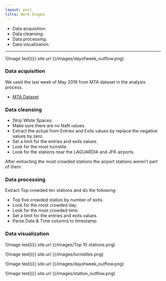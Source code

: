 ```yaml
---
layout: post
title: Work Stages
---
```


* Data acquisition.
* Data cleansing.
* Data processing.
* Data visualization.

-----

![Image test]({{ site.url }}/images/dayofweek_outflow.png)


### Data acquisition

We used the last week of May 2019 from MTA dataset in the analysis process.

* [MTA Dataset](http://web.mta.info/developers/turnstile.html)


### Data cleansing

* Strip White Spaces.
* Make sure there are no NaN values.
* Extract the actual from Entries and Exits values by replace the negative values by zero.
* Set a limit for the entries and exits values.
* Look for the most turnstile.
* Look for the stations near the LAGUARDIA and JFK airports.

After extracting the most crowded stations the airport stations weren’t part of them.

### Data processing

Extract Top crowded ten stations and do the following:

* Top five crowded station by number of exits.
* Look for the most crowded day.
* Look for the most crowded time.
* Set a limit for the entries and exits values.
* Parse Date & Time columns to timestamp.

### Data visualization

![Image test]({{ site.url }}/images/Top 10 stations.png)

![Image test]({{ site.url }}/images/turnstiles.png)

![Image test]({{ site.url }}/images/dayofweek_outflow.png)

![Image test]({{ site.url }}/images/station_outflow.png)















